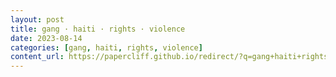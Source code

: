 ```yaml
---
layout: post
title: gang · haiti · rights · violence
date: 2023-08-14
categories: [gang, haiti, rights, violence]
content_url: https://papercliff.github.io/redirect/?q=gang+haiti+rights+violence&tbs=cdr:1,cd_min:8/13/2023,cd_max:8/15/2023
---
```

